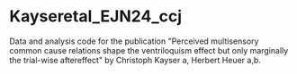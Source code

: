 # Kayseretal_EJN24_ccj

Data and analysis code  for the publication 
"Perceived multisensory common cause relations shape the ventriloquism effect but only marginally the trial-wise aftereffect" by Christoph Kayser a, Herbert Heuer a,b. 

